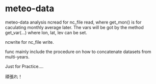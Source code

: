 # meteo-data
meteo-data analysis
ncread for nc_file read, where get_mon() is for caculating monthly average later. The vars will be got by the method get_var(...) where lon, lat, lev can be set.

ncwrite for nc_file write.

func mainly include the procedure on how to concatenate datasets from multi-years.

Just for Practice....

頑張れ！
